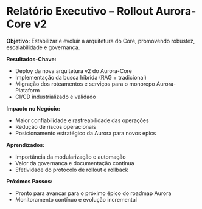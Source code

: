 # Relatório Executivo – Rollout Aurora-Core v2

**Objetivo:**
Estabilizar e evoluir a arquitetura do Core, promovendo robustez, escalabilidade e governança.

**Resultados-Chave:**
- Deploy da nova arquitetura v2 do Aurora-Core
- Implementação da busca híbrida (RAG + tradicional)
- Migração dos roteamentos e serviços para o monorepo Aurora-Plataform
- CI/CD industrializado e validado

**Impacto no Negócio:**
- Maior confiabilidade e rastreabilidade das operações
- Redução de riscos operacionais
- Posicionamento estratégico da Aurora para novos epics

**Aprendizados:**
- Importância da modularização e automação
- Valor da governança e documentação contínua
- Efetividade do protocolo de rollout e rollback

**Próximos Passos:**
- Pronto para avançar para o próximo épico do roadmap Aurora
- Monitoramento contínuo e evolução incremental
